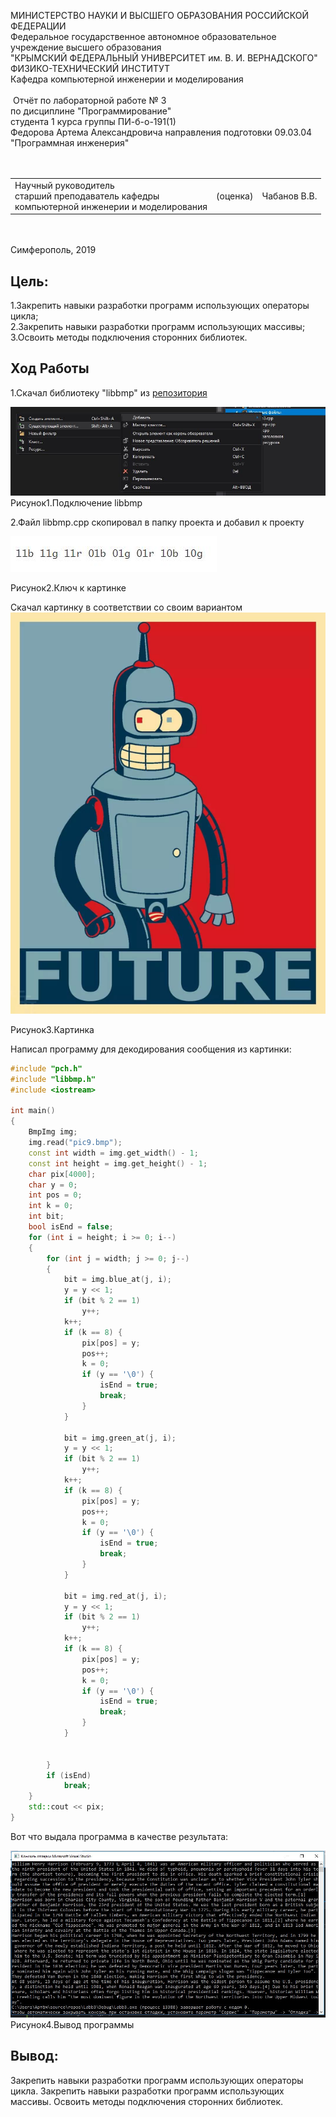 МИНИСТЕРСТВО НАУКИ  И ВЫСШЕГО ОБРАЗОВАНИЯ РОССИЙСКОЙ ФЕДЕРАЦИИ  
Федеральное государственное автономное образовательное учреждение высшего образования  
"КРЫМСКИЙ ФЕДЕРАЛЬНЫЙ УНИВЕРСИТЕТ им. В. И. ВЕРНАДСКОГО"  
ФИЗИКО-ТЕХНИЧЕСКИЙ ИНСТИТУТ  
Кафедра компьютерной инженерии и моделирования
<br/><br/>
​
Отчёт по лабораторной работе № 3<br/> по дисциплине "Программирование"
<br/>
​
студента 1 курса группы ПИ-б-о-191(1)  
Федорова Артема Александровича
направления подготовки 09.03.04 "Программная инженерия"  
<br/>
​
<table>
<tr><td>Научный руководитель<br/> старший преподаватель кафедры<br/> компьютерной инженерии и моделирования</td>
<td>(оценка)</td>
<td>Чабанов В.В.</td>
</tr>
</table>
<br/><br/>
​
Симферополь, 2019

<h2><b>Цель:</b></h2>
<p>1.Закрепить навыки разработки программ использующих операторы цикла;</br>
2.Закрепить навыки разработки программ использующих массивы;</br>
3.Освоить методы подключения сторонних библиотек.</p>
<h2><b>Ход Работы</b></h2>
<p>1.Скачал библиотеку "libbmp" из <a href="https://github.com/marc-q/libbmp">репозитория</a></p>
<img src="pics/scr1.JPG">
Рисунок1.Подключение libbmp</br>
<p>2.Файл libbmp.cpp скопировал в папку проекта и добавил к проекту</p>
<p><img src="pics/scr2.JPG"></p>
Рисунок2.Ключ к картинке</br>
<p>Скачал картинку в соответствии со своим вариантом<img src="pics/pic9.bmp"></p>
Рисунок3.Картинка</br>
<p>Написал программу для декодирования сообщения из картинки:</p>

```c++
#include "pch.h"
#include "libbmp.h"
#include <iostream>

int main()
{
	BmpImg img;
	img.read("pic9.bmp");
	const int width = img.get_width() - 1;
	const int height = img.get_height() - 1;
	char pix[4000];
	char y = 0;
	int pos = 0;
	int k = 0;
	int bit;
	bool isEnd = false;
	for (int i = height; i >= 0; i--)
	{
		for (int j = width; j >= 0; j--)
		{
			bit = img.blue_at(j, i);
			y = y << 1;
			if (bit % 2 == 1) 
				y++;
			k++;
			if (k == 8) {
				pix[pos] = y;
				pos++;
				k = 0;
				if (y == '\0') {
					isEnd = true;
					break;
				}
			}

			bit = img.green_at(j, i);
			y = y << 1;
			if (bit % 2 == 1)
				y++;
			k++;
			if (k == 8) {
				pix[pos] = y;
				pos++;
				k = 0;
				if (y == '\0') {
					isEnd = true;
					break;
				}
			}

			bit = img.red_at(j, i);
			y = y << 1;
			if (bit % 2 == 1) 
				y++;
			k++;
			if (k == 8) {
				pix[pos] = y;
				pos++;
				k = 0;
				if (y == '\0') {
					isEnd = true;
					break;
				}
			}
			
			
		}
		if (isEnd)	
			break;
	}
	std::cout << pix;
}
```

<p>Вот что выдала программа в качестве результата:</p>
<img src="pics/output.JPG">
Рисунок4.Вывод программы</br>
<h2><b>Вывод:</b></h2>
<p>Закрепить навыки разработки программ использующих операторы цикла. Закрепить навыки разработки программ использующих массивы. Освоить методы подключения сторонних библиотек.</p>
